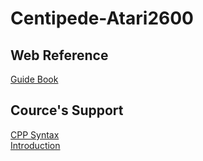 # Centipede-Atari2600

## Web Reference

[Guide Book](https://www.gamesdatabase.org/Media/SYSTEM/Atari_2600//Manual/formated/Centipede_-_1982_-_Atari.pdf)

## Cource's Support

[CPP Syntax](Documents/CppSyntax.pdf)\
[Introduction](Documents/UECppIntroduction.pdf)